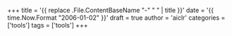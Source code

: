 +++
title = '{{ replace .File.ContentBaseName "-" " " | title }}'
date = '{{ time.Now.Format "2006-01-02" }}'
draft = true
author = 'aiclr'
categories = ['tools']
tags = ['tools']
+++

